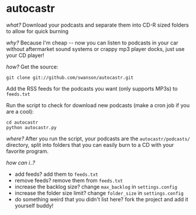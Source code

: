 autocastr
========
*what?*
Download your podcasts and separate them into CD-R sized folders to allow for quick burning

*why?*
Because I'm cheap -- now you can listen to podcasts in your car without aftermarket sound systems or crappy
mp3 player docks, just use your CD player!

*how?*
Get the source:

    git clone git://github.com/swanson/autocastr.git

Add the RSS feeds for the podcasts you want (only supports MP3s) to `feeds.txt`

Run the script to check for download new podcasts (make a cron job if you are a cool):

    cd autocastr
    python autocastr.py

*where?*
After you run the script, your podcasts are the `autocastr/podcasts/` directory, split into folders that you can easily burn to a CD with your favorite program.

*how can i..?*

  - add feeds?  add them to `feeds.txt`
  - remove feeds? remove them from `feeds.txt`
  - increase the backlog size? change `max_backlog` in `settings.config`
  - increase the folder size limit? change `folder_size` in `settings.config`
  - do something weird that you didn't list here? fork the project and add it yourself buddy!
